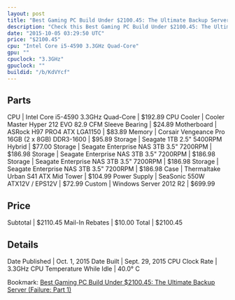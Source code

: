 ```yaml
---
layout: post
title: "Best Gaming PC Build Under $2100.45: The Ultimate Backup Server (Failure: Part 1)"
description: "Check this Best Gaming PC Build Under $2100.45: The Ultimate Backup Server (Failure: Part 1). CPU: Intel Core i5-4590 3.3GHz Quad-Core, CPU Cooler: Cooler Master Hyper 212"
date: "2015-10-05 03:29:50 UTC"
price: "$2100.45"
cpu: "Intel Core i5-4590 3.3GHz Quad-Core"
gpu: ""
cpuclock: "3.3GHz"
gpuclock: ""
buildid: "/b/KdVYcf"
---
```


## Parts

CPU | Intel Core i5-4590 3.3GHz Quad-Core | $192.89
CPU Cooler | Cooler Master Hyper 212 EVO 82.9 CFM Sleeve Bearing | $24.89
Motherboard | ASRock H97 PRO4 ATX LGA1150 | $83.89
Memory | Corsair Vengeance Pro 16GB (2 x 8GB) DDR3-1600 | $95.89
Storage | Seagate  1TB 2.5" 5400RPM Hybrid | $77.00
Storage | Seagate Enterprise NAS 3TB 3.5" 7200RPM | $186.98
Storage | Seagate Enterprise NAS 3TB 3.5" 7200RPM | $186.98
Storage | Seagate Enterprise NAS 3TB 3.5" 7200RPM | $186.98
Storage | Seagate Enterprise NAS 3TB 3.5" 7200RPM | $186.98
Case | Thermaltake Urban S41 ATX Mid Tower | $104.99
Power Supply | SeaSonic 550W ATX12V / EPS12V | $72.99
Custom | Windows Server 2012 R2 | $699.99

## Price

Subtotal | $2110.45
Mail-In Rebates | $10.00
Total | $2100.45

## Details

Date Published | Oct. 1, 2015
Date Built | Sept. 29, 2015
CPU Clock Rate | 3.3GHz
CPU Temperature While Idle | 40.0° C

Bookmark: [Best Gaming PC Build Under $2100.45: The Ultimate Backup Server (Failure: Part 1)](http://pcbuilders.github.io/2015/10/05/best-gaming-pc-build-under-2100-dollars-dot-45-the-ultimate-backup-server-failure-part-1/)
